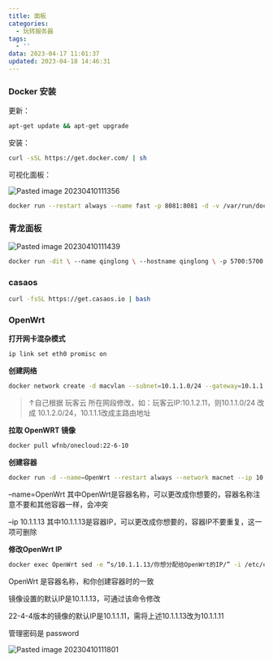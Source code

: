 ```yaml
---
title: 面板
categories:
  - 玩转服务器
tags:
  - ''
data: 2023-04-17 11:01:37
updated: 2023-04-18 14:46:31
---
```


### Docker 安装

更新：

```bash
apt-get update && apt-get upgrade
```

安装：

```bash
curl -sSL https://get.docker.com/ | sh
```

可视化面板：

![Pasted image 20230410111356](https://wrxinyue.oss-cn-hongkong.aliyuncs.com/img/Pasted%20image%2020230410111356.png)
```bash
docker run --restart always --name fast -p 8081:8081 -d -v /var/run/docker.sock:/var/run/docker.sock wangbinxingkong/fast
```


### 青龙面板

![Pasted image 20230410111439](https://wrxinyue.oss-cn-hongkong.aliyuncs.com/img/Pasted%20image%2020230410111439.png)

```bash
docker run -dit \ --name qinglong \ --hostname qinglong \ -p 5700:5700 \ -v $PWD/docker/ql/config:/ql/config \ -v $PWD/docker/ql/log:/ql/log \ -v $PWD/docker/ql/db:/ql/db \ -v $PWD/docker/ql/scripts:/ql/scripts \ -v $PWD/docker/ql/jbot:/ql/jbot \ --restart always \ whyour/qinglong:latest
```

### casaos

```bash
curl -fsSL https://get.casaos.io | bash
```


### OpenWrt

**打开网卡混杂模式**

```bash
ip link set eth0 promisc on
```

**创建网络**

```bash
docker network create -d macvlan --subnet=10.1.1.0/24 --gateway=10.1.1.1 -o parent=eth0 macnet
```

> ↑自己根据 玩客云 所在网段修改，如：玩客云IP:10.1.2.11，则10.1.1.0/24 改成 10.1.2.0/24，10.1.1.1改成主路由地址

**拉取 OpenWRT 镜像**

```bash
docker pull wfnb/onecloud:22-6-10
```

**创建容器**

```bash
docker run -d --name=OpenWrt --restart always --network macnet --ip 10.1.1.13 --privileged wfnb/onecloud:22-6-10 /sbin/init
```

–name=OpenWrt 其中OpenWrt是容器名称，可以更改成你想要的，容器名称注意不要和其他容器一样，会冲突

–ip 10.1.1.13 其中10.1.1.13是容器IP，可以更改成你想要的，容器IP不要重复，这一项可删除

**修改OpenWrt IP**

```bash
docker exec OpenWrt sed -e “s/10.1.1.13/你想分配给OpenWrt的IP/” -i /etc/config/network
```

OpenWrt 是容器名称，和你创建容器时的一致

镜像设置的默认IP是10.1.1.13，可通过该命令修改

22-4-4版本的镜像的默认IP是10.1.1.11，需将上述10.1.1.13改为10.1.1.11

管理密码是 password

![Pasted image 20230410111801](https://wrxinyue.oss-cn-hongkong.aliyuncs.com/img/Pasted%20image%2020230410111801.png)